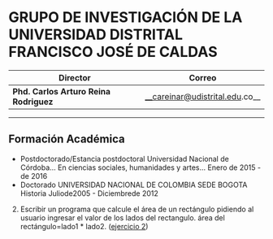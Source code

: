 GRUPO DE INVESTIGACIÓN DE LA UNIVERSIDAD DISTRITAL FRANCISCO JOSÉ DE CALDAS
============
Director | Correo
--|--
__Phd. Carlos Arturo Reina Rodriguez__ | __careinar@udistrital.edu.co__
---

Formación Académica
---
*  Postdoctorado/Estancia postdoctoral Universidad Nacional de Córdoba...
En ciencias sociales, humanidades y artes...
Enero de 2015 - de 2016
*  Doctorado UNIVERSIDAD NACIONAL DE COLOMBIA SEDE BOGOTA
   Historia
   Juliode2005 - Diciembrede 2012
2. Escribir un programa que calcule el área de un rectángulo pidiendo al usuario ingresar el valor de los lados del rectangulo.
   área del rectángulo=lado1 * lado2. ([ejercicio 2](https://github.com/DavidBohorquez/Codificacion/blob/master/Simples/es2.py))
   

